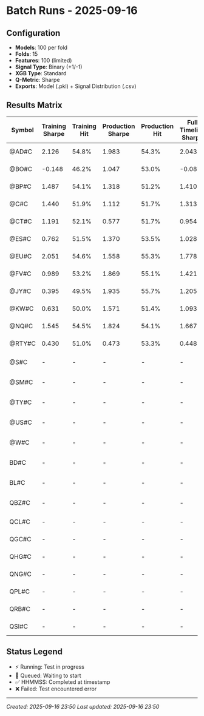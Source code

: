 # Batch Runs - 2025-09-16

## Configuration
- **Models**: 100 per fold
- **Folds**: 15
- **Features**: 100 (limited)
- **Signal Type**: Binary (+1/-1)
- **XGB Type**: Standard
- **Q-Metric**: Sharpe
- **Exports**: Model (.pkl) + Signal Distribution (.csv)

## Results Matrix

| Symbol | Training Sharpe | Training Hit | Production Sharpe | Production Hit | Full Timeline Sharpe | Full Timeline Hit | Test Status |
|--------|-----------------|--------------|-------------------|----------------|----------------------|-------------------|-------------|
| @AD#C  | 2.126          | 54.8%        | 1.983             | 54.3%          | 2.043                | 54.6%             | ✅ 233143   |
| @BO#C  | -0.148         | 46.2%        | 1.047             | 53.0%          | -0.087               | 49.0%             | ✅ 233203   |
| @BP#C  | 1.487          | 54.1%        | 1.318             | 51.2%          | 1.410                | 52.9%             | ✅ 233142   |
| @C#C   | 1.440          | 51.9%        | 1.112             | 51.7%          | 1.313                | 51.8%             | ✅ 233330   |
| @CT#C  | 1.191          | 52.1%        | 0.577             | 51.7%          | 0.954                | 51.9%             | ✅ 233330   |
| @ES#C  | 0.762          | 51.5%        | 1.370             | 53.5%          | 1.028                | 52.4%             | ✅ 003628   |
| @EU#C  | 2.051          | 54.6%        | 1.558             | 55.3%          | 1.778                | 54.9%             | ✅ 003124   |
| @FV#C  | 0.989          | 53.2%        | 1.869             | 55.1%          | 1.421                | 54.0%             | ✅ 002501   |
| @JY#C  | 0.395          | 49.5%        | 1.935             | 55.7%          | 1.205                | 52.1%             | ✅ 003627   |
| @KW#C  | 0.631          | 50.0%        | 1.571             | 51.4%          | 1.093                | 50.6%             | ✅ 003833   |
| @NQ#C  | 1.545          | 54.5%        | 1.824             | 54.1%          | 1.667                | 54.3%             | ✅ 003832   |
| @RTY#C | 0.430          | 51.0%        | 0.473             | 53.3%          | 0.448                | 51.9%             | ✅ 003833   |
| @S#C   | -              | -            | -                 | -              | -                    | -                 | ⚡ Running   |
| @SM#C  | -              | -            | -                 | -              | -                    | -                 | ⚡ Running   |
| @TY#C  | -              | -            | -                 | -              | -                    | -                 | ⚡ Running   |
| @US#C  | -              | -            | -                 | -              | -                    | -                 | ⚡ Running   |
| @W#C   | -              | -            | -                 | -              | -                    | -                 | ⚡ Running   |
| BD#C   | -              | -            | -                 | -              | -                    | -                 | ⚡ Running   |
| BL#C   | -              | -            | -                 | -              | -                    | -                 | ⚡ Running   |
| QBZ#C  | -              | -            | -                 | -              | -                    | -                 | ⚡ Running   |
| QCL#C  | -              | -            | -                 | -              | -                    | -                 | 🔄 Queued    |
| QGC#C  | -              | -            | -                 | -              | -                    | -                 | 🔄 Queued    |
| QHG#C  | -              | -            | -                 | -              | -                    | -                 | 🔄 Queued    |
| QNG#C  | -              | -            | -                 | -              | -                    | -                 | 🔄 Queued    |
| QPL#C  | -              | -            | -                 | -              | -                    | -                 | 🔄 Queued    |
| QRB#C  | -              | -            | -                 | -              | -                    | -                 | 🔄 Queued    |
| QSI#C  | -              | -            | -                 | -              | -                    | -                 | 🔄 Queued    |

## Status Legend
- ⚡ Running: Test in progress
- 🔄 Queued: Waiting to start
- ✅ HHMMSS: Completed at timestamp
- ❌ Failed: Test encountered error

---
*Created: 2025-09-16 23:50*
*Last updated: 2025-09-16 23:50*